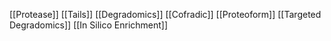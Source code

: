 [[Protease]]
[[Tails]]
[[Degradomics]]
[[Cofradic]]
[[Proteoform]]
[[Targeted Degradomics]]
[[In Silico Enrichment]]
